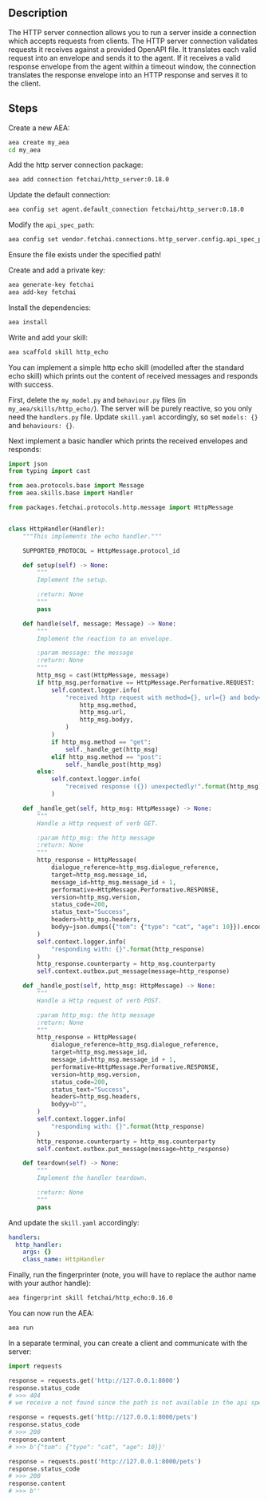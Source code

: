 ## Description

The HTTP server connection allows you to run a server inside a connection which accepts requests from clients. The HTTP server connection validates requests it receives against a provided OpenAPI file. It translates each valid request into an envelope and sends it to the agent. If it receives a valid response envelope from the agent within a timeout window, the connection translates the response envelope into an HTTP response and serves it to the client.

## Steps

Create a new AEA:

``` bash
aea create my_aea
cd my_aea
```

Add the http server connection package:

``` bash
aea add connection fetchai/http_server:0.18.0
```

Update the default connection:

``` bash
aea config set agent.default_connection fetchai/http_server:0.18.0
```

Modify the `api_spec_path`:

``` bash
aea config set vendor.fetchai.connections.http_server.config.api_spec_path "../examples/http_ex/petstore.yaml"
```

Ensure the file exists under the specified path!

Create and add a private key:

``` bash
aea generate-key fetchai
aea add-key fetchai
```

Install the dependencies:

``` bash
aea install
```

Write and add your skill:

``` bash
aea scaffold skill http_echo
```

You can implement a simple http echo skill (modelled after the standard echo skill) which prints out the content of received messages and responds with success.


First, delete the `my_model.py` and `behaviour.py` files (in `my_aea/skills/http_echo/`). The server will be purely reactive, so you only need the `handlers.py` file. Update `skill.yaml` accordingly, so set `models: {}` and `behaviours: {}`.

Next implement a basic handler which prints the received envelopes and responds:

``` python
import json
from typing import cast

from aea.protocols.base import Message
from aea.skills.base import Handler

from packages.fetchai.protocols.http.message import HttpMessage


class HttpHandler(Handler):
    """This implements the echo handler."""

    SUPPORTED_PROTOCOL = HttpMessage.protocol_id

    def setup(self) -> None:
        """
        Implement the setup.

        :return: None
        """
        pass

    def handle(self, message: Message) -> None:
        """
        Implement the reaction to an envelope.

        :param message: the message
        :return: None
        """
        http_msg = cast(HttpMessage, message)
        if http_msg.performative == HttpMessage.Performative.REQUEST:
            self.context.logger.info(
                "received http request with method={}, url={} and body={}".format(
                    http_msg.method,
                    http_msg.url,
                    http_msg.bodyy,
                )
            )
            if http_msg.method == "get":
                self._handle_get(http_msg)
            elif http_msg.method == "post":
                self._handle_post(http_msg)
        else:
            self.context.logger.info(
                "received response ({}) unexpectedly!".format(http_msg)
            )

    def _handle_get(self, http_msg: HttpMessage) -> None:
        """
        Handle a Http request of verb GET.

        :param http_msg: the http message
        :return: None
        """
        http_response = HttpMessage(
            dialogue_reference=http_msg.dialogue_reference,
            target=http_msg.message_id,
            message_id=http_msg.message_id + 1,
            performative=HttpMessage.Performative.RESPONSE,
            version=http_msg.version,
            status_code=200,
            status_text="Success",
            headers=http_msg.headers,
            bodyy=json.dumps({"tom": {"type": "cat", "age": 10}}).encode("utf-8"),
        )
        self.context.logger.info(
            "responding with: {}".format(http_response)
        )
        http_response.counterparty = http_msg.counterparty
        self.context.outbox.put_message(message=http_response)

    def _handle_post(self, http_msg: HttpMessage) -> None:
        """
        Handle a Http request of verb POST.

        :param http_msg: the http message
        :return: None
        """
        http_response = HttpMessage(
            dialogue_reference=http_msg.dialogue_reference,
            target=http_msg.message_id,
            message_id=http_msg.message_id + 1,
            performative=HttpMessage.Performative.RESPONSE,
            version=http_msg.version,
            status_code=200,
            status_text="Success",
            headers=http_msg.headers,
            bodyy=b"",
        )
        self.context.logger.info(
            "responding with: {}".format(http_response)
        )
        http_response.counterparty = http_msg.counterparty
        self.context.outbox.put_message(message=http_response)

    def teardown(self) -> None:
        """
        Implement the handler teardown.

        :return: None
        """
        pass
```

And update the `skill.yaml` accordingly:

``` yaml
handlers:
  http_handler:
    args: {}
    class_name: HttpHandler
```

Finally, run the fingerprinter (note, you will have to replace the author name with your author handle):
``` bash
aea fingerprint skill fetchai/http_echo:0.16.0
```

You can now run the AEA:
``` bash
aea run
```

In a separate terminal, you can create a client and communicate with the server:
``` python
import requests

response = requests.get('http://127.0.0.1:8000')
response.status_code
# >>> 404
# we receive a not found since the path is not available in the api spec

response = requests.get('http://127.0.0.1:8000/pets')
response.status_code
# >>> 200
response.content
# >>> b'{"tom": {"type": "cat", "age": 10}}'

response = requests.post('http://127.0.0.1:8000/pets')
response.status_code
# >>> 200
response.content
# >>> b''
```